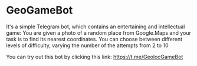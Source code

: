 # GeoGameBot
It's a simple Telegram bot, which contains an entertaining and intellectual game:
    You are given a photo of a random place from Google.Maps and your task is to find its nearest coordinates.
    You can choose between different levels of difficulty, varying the number of the attempts from 2 to 10

You can try out this bot by clicking this link:
    https://t.me/GeolocGameBot


